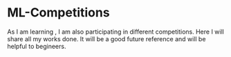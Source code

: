 # ML-Competitions
As I am learning , I am also participating in different competitions. Here I will share all my works done. It will be a good future reference and will be helpful to begineers.
